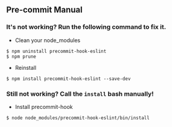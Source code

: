 ## Pre-commit Manual

### It's not working? Run the following command to fix it.

- Clean your node_modules
```shell
$ npm uninstall precommit-hook-eslint
$ npm prune
```
- Reinstall
```shell
$ npm install precommit-hook-eslint --save-dev
```

### Still not working? Call the `install` bash manually!

- Install precommit-hook

```shell
$ node node_modules/precommit-hook-eslint/bin/install
```